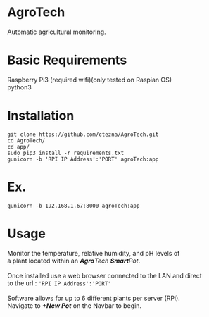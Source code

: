 # AgroTech
Automatic agricultural monitoring.
# Basic Requirements
Raspberry Pi3 (required wifi)(only tested on Raspian OS)
<br>
python3
# Installation
`git clone https://github.com/ctezna/AgroTech.git`<br>
`cd AgroTech/`<br>
`cd app/`<br>
`sudo pip3 install -r requirements.txt`<br>
`gunicorn -b 'RPI IP Address':'PORT' agroTech:app`<br>
# Ex.
`gunicorn -b 192.168.1.67:8000 agroTech:app`
# Usage
Monitor the temperature, relative humidity, and pH levels of<br>
a plant located within an <em><b>Agro</b>Tech <b>Smart</b>Pot</em>.<br><br>
Once installed use a web browser connected to the LAN and direct<br>
to the url : `'RPI IP Address':'PORT'`<br><br>
Software allows for up to 6 different plants per server (RPi).<br>
Navigate to <strong><em>+New Pot</em></strong> on the Navbar to begin.
